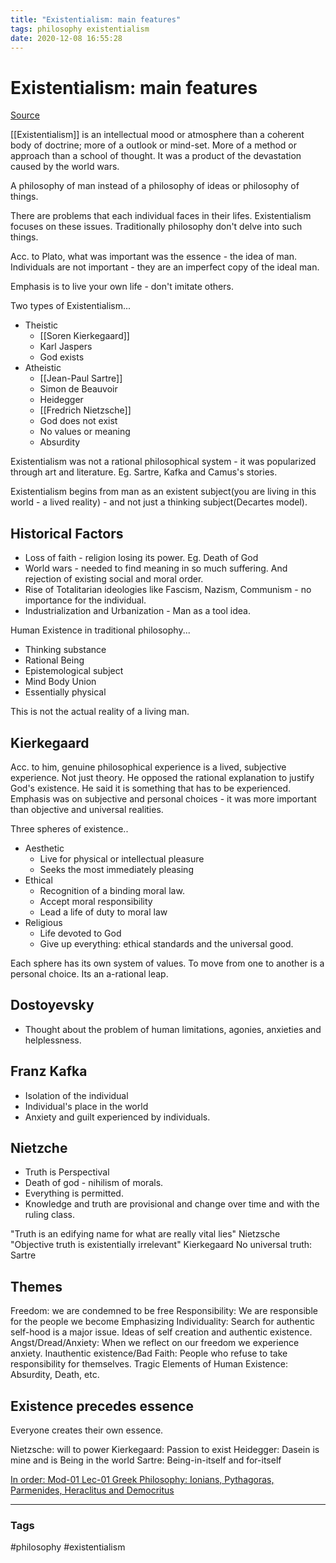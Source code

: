 ```yaml
---
title: "Existentialism: main features"
tags: philosophy existentialism
date: 2020-12-08 16:55:28
---
```


# Existentialism: main features

[Source](https://www.youtube.com/watch?v=oL4skuHK-9w)

[[Existentialism]] is an intellectual mood or atmosphere than a coherent body of doctrine; more of a outlook or mind-set. More of a method or approach than a school of thought. It was a product of the devastation caused by the world wars.

A philosophy of man instead of a philosophy of ideas or philosophy of things.

There are problems that each individual faces in their lifes. Existentialism focuses on these issues. Traditionally philosophy don't delve into such things.

Acc. to Plato, what was important was the essence - the idea of man. Individuals are not important - they are an imperfect copy of the ideal man.

Emphasis is to live your own life - don't imitate others.

Two types of Existentialism...
- Theistic
	- [[Soren Kierkegaard]]
	- Karl Jaspers
	- God exists
- Atheistic
	- [[Jean-Paul Sartre]]
	- Simon de Beauvoir
	- Heidegger
	- [[Fredrich Nietzsche]]
	- God does not exist
	- No values or meaning
	- Absurdity

Existentialism was not a rational philosophical system - it was popularized through art and literature. Eg. Sartre, Kafka and Camus's stories.

Existentialism begins from man as an existent subject(you are living in this world - a lived reality) - and not just a thinking subject(Decartes model).

## Historical Factors

- Loss of faith - religion losing its power. Eg. Death of God
- World wars - needed to find meaning in so much suffering. And rejection of existing social and moral order.
- Rise of Totalitarian ideologies like Fascism, Nazism, Communism  - no importance for the individual.
- Industrialization and Urbanization - Man as a tool idea.

Human Existence in traditional philosophy...

- Thinking substance
- Rational Being
- Epistemological subject
- Mind Body Union
- Essentially physical

This is not the actual reality of a living man.

## Kierkegaard

Acc. to him, genuine philosophical experience is a lived, subjective experience. Not just theory. 
He opposed the rational explanation to justify God's existence. He said it is something that has to be experienced.
Emphasis was on subjective and personal choices - it was more important than objective and universal realities. 

Three spheres of existence..
- Aesthetic
	- Live for physical or intellectual pleasure
	- Seeks the most immediately pleasing
- Ethical
	- Recognition of a binding moral law.
	- Accept moral responsibility
	- Lead a life of duty to moral law
- Religious
	- Life devoted to God
	- Give up everything: ethical standards and the universal good.

Each sphere has its own system of values. To move from one to another is a personal choice. Its an a-rational leap.

## Dostoyevsky

- Thought about the problem of human limitations, agonies, anxieties and helplessness.

## Franz Kafka

- Isolation of the individual
- Individual's place in the world
- Anxiety and guilt experienced by individuals.

## Nietzche

- Truth is Perspectival
- Death of god - nihilism of morals.
- Everything is permitted.
- Knowledge and truth are provisional and change over time and with the ruling class.

"Truth is an edifying name for what are really vital lies" Nietzsche
"Objective truth is existentially irrelevant" Kierkegaard
No universal truth: Sartre

## Themes

Freedom: we are condemned to be free
Responsibility: We are responsible for the people we become
Emphasizing Individuality: Search for authentic self-hood is a major issue. Ideas of self creation and authentic existence.
Angst/Dread/Anxiety: When we reflect on our freedom we experience anxiety.
Inauthentic existence/Bad Faith: People who refuse to take responsibility for themselves.
Tragic Elements of Human Existence: Absurdity, Death, etc.

## Existence precedes essence

Everyone creates their own essence.

Nietzsche: will to power
Kierkegaard: Passion to exist
Heidegger: Dasein is mine and is Being in the world
Sartre: Being-in-itself and for-itself


[In order: Mod-01 Lec-01 Greek Philosophy: Ionians, Pythagoras, Parmenides, Heraclitus and Democritus](https://www.youtube.com/watch?v=HCUv6Yx22O4)


---
### Tags
#philosophy #existentialism

